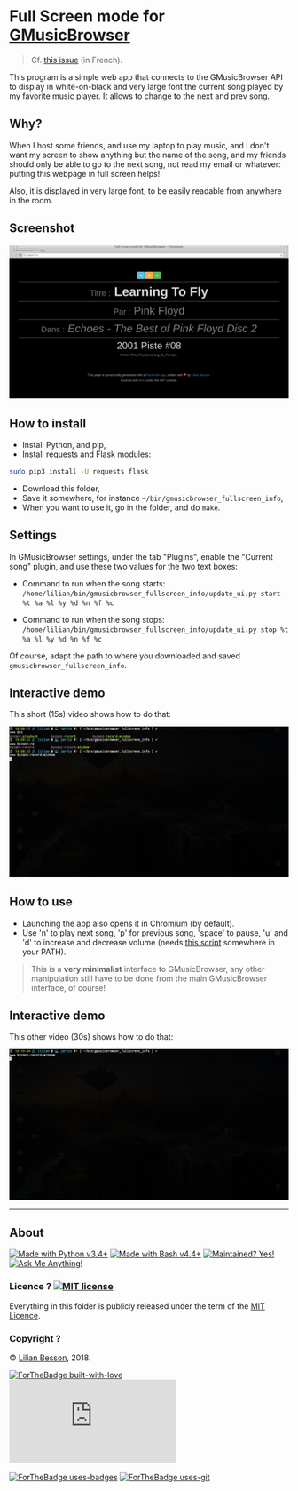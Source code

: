 # Full Screen mode for [GMusicBrowser](http://gmusicbrowser.org/)
> Cf. [this issue](https://bitbucket.org/lbesson/bin/issues/9/) (in French).

This program is a simple web app that connects to the GMusicBrowser API to display in white-on-black and very large font the current song played by my favorite music player.
It allows to change to the next and prev song.

## Why?
When I host some friends, and use my laptop to play music, and I don't want my screen to show anything but the name of the song, and my friends should only be able to go to the next song, not read my email or whatever: putting this webpage in full screen helps!

Also, it is displayed in very large font, to be easily readable from anywhere in the room.

## Screenshot
![screenshots/demo1.png](screenshots/demo1.png)

## How to install
- Install Python, and pip,
- Install requests and Flask modules:
```bash
sudo pip3 install -U requests flask
```
- Download this folder,
- Save it somewhere, for instance `~/bin/gmusicbrowser_fullscreen_info`,
- When you want to use it, go in the folder, and do `make`.

## Settings
In GMusicBrowser settings, under the tab "Plugins", enable the "Current song" plugin,
and use these two values for the two text boxes:

- Command to run when the song starts:
  `/home/lilian/bin/gmusicbrowser_fullscreen_info/update_ui.py start %t %a %l %y %d %n %f %c`

- Command to run when the song stops:
  `/home/lilian/bin/gmusicbrowser_fullscreen_info/update_ui.py stop %t %a %l %y %d %n %f %c`

Of course, adapt the path to where you downloaded and saved `gmusicbrowser_fullscreen_info`.

## Interactive demo
This short (15s) video shows how to do that:

![screenshots/demo2.gif](screenshots/demo2.gif)

## How to use
- Launching the app also opens it in Chromium (by default).
- Use 'n' to play next song, 'p' for previous song, 'space' to pause, 'u' and 'd' to increase and decrease volume (needs [this script](https://bitbucket.org/lbesson/bin/src/master/Volume.sh) somewhere in your PATH).

> This is a **very minimalist** interface to GMusicBrowser, any other manipulation still have to be done from the main GMusicBrowser interface, of course!

## Interactive demo
This other video (30s) shows how to do that:

![screenshots/demo3.gif](screenshots/demo3.gif)

---

## About
[![Made with Python v3.4+](https://img.shields.io/badge/Made%20with-Python-1f425f.svg)](https://www.python.org/)
[![Made with Bash v4.4+](https://img.shields.io/badge/Made%20with-GNU%20Bash-1f425f.svg)](https://www.gnu.org/software/bash/)
[![Maintained? Yes!](https://img.shields.io/badge/Maintained%3F-yes-green.svg)](https://bitbucket.org/lbesson/bin/commits/)
[![Ask Me Anything!](https://img.shields.io/badge/Ask%20me-anything-1abc9c.svg)](https://bitbucket.org/lbesson/ama)

### Licence ? [![MIT license](https://img.shields.io/badge/License-MIT-blue.svg)](https://lbesson.mit-license.org/)
Everything in this folder is publicly released under the term of the [MIT Licence](https://lbesson.mit-license.org/).

### Copyright ?
© [Lilian Besson](https://bitbucket.org/lbesson), 2018.

[![ForTheBadge built-with-love](http://ForTheBadge.com/images/badges/built-with-love.svg)](https://bitbucket.org/lbesson/bin/commits/)
[![Analytics](https://ga-beacon.appspot.com/UA-38514290-17/bitbucket.org/lbesson/bin/README.md?pixel)](https://bitbucket.org/lbesson/bin)

[![ForTheBadge uses-badges](http://ForTheBadge.com/images/badges/uses-badges.svg)](http://ForTheBadge.com)
[![ForTheBadge uses-git](http://ForTheBadge.com/images/badges/uses-git.svg)](https://bitbucket.org/lbesson)
